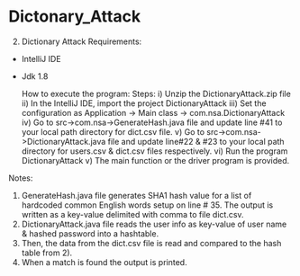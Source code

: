 # Dictonary_Attack
2.	Dictionary Attack
Requirements:
-	IntelliJ IDE
-	Jdk 1.8

	How to execute the program:
	Steps: 
	i) Unzip the DictionaryAttack.zip file
	ii) In the IntelliJ IDE, import the project DictionaryAttack
	iii) Set the configuration as Application -> Main class -> com.nsa.DictionaryAttack
	iv) Go to src->com.nsa->GenerateHash.java file and update line #41 to your local path directory for dict.csv file.
	v) Go to src->com.nsa->DictionaryAttack.java file and update line#22 & #23 to your local path directory for users.csv & dict.csv files respectively.
	vi) Run the program DictionaryAttack
	v) The main function or the driver program is provided.

Notes:
1)	GenerateHash.java file generates SHA1 hash value for a list of hardcoded common English words setup on line # 35. The output is written as a key-value delimited with comma to file dict.csv.
2)	DictionaryAttack.java file reads the user info as key-value of user name & hashed password into a hashtable. 
3)	Then, the data from the dict.csv file is read and compared to the hash table from 2).
4)	When a match is found the output is printed.

